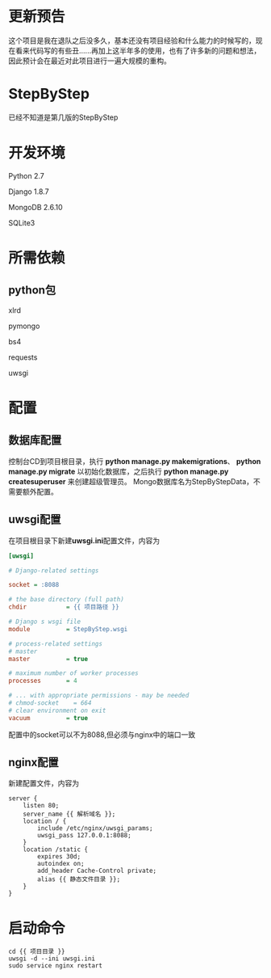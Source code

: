 # 更新预告
这个项目是我在退队之后没多久，基本还没有项目经验和什么能力的时候写的，现在看来代码写的有些丑......再加上这半年多的使用，也有了许多新的问题和想法，因此预计会在最近对此项目进行一遍大规模的重构。

# StepByStep
已经不知道是第几版的StepByStep

# 开发环境
Python 2.7

Django 1.8.7

MongoDB 2.6.10

SQLite3

# 所需依赖
## python包
xlrd

pymongo

bs4

requests

uwsgi

# 配置
## 数据库配置
控制台CD到项目根目录，执行
**python manage.py makemigrations**、
**python manage.py migrate**
以初始化数据库，之后执行
**python manage.py createsuperuser**
来创建超级管理员。
Mongo数据库名为StepByStepData，不需要额外配置。

## uwsgi配置
在项目根目录下新建**uwsgi.ini**配置文件，内容为
```ini
[uwsgi]

# Django-related settings

socket = :8088

# the base directory (full path)
chdir           = {{ 项目路径 }}

# Django s wsgi file
module          = StepByStep.wsgi

# process-related settings
# master
master          = true

# maximum number of worker processes
processes       = 4

# ... with appropriate permissions - may be needed
# chmod-socket    = 664
# clear environment on exit
vacuum          = true
```

配置中的socket可以不为8088,但必须与nginx中的端口一致

## nginx配置
新建配置文件，内容为
```
server {
    listen 80;
    server_name {{ 解析域名 }};
    location / {
        include /etc/nginx/uwsgi_params;
        uwsgi_pass 127.0.0.1:8088;
    }
    location /static {
        expires 30d;
        autoindex on;
        add_header Cache-Control private;
        alias {{ 静态文件目录 }};
    }
}
```

# 启动命令
```shell
cd {{ 项目目录 }}
uwsgi -d --ini uwsgi.ini
sudo service nginx restart
```
